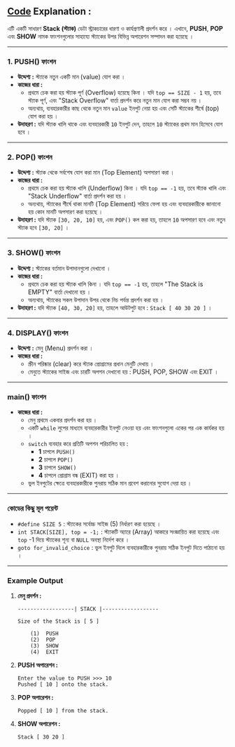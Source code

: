 ## [Code]() Explanation :

এটি একটি সাধারণ **Stack (স্ট্যাক)** ডেটা স্ট্রাকচারের ধারণা ও কার্যপ্রণালী প্রদর্শন করে । এখানে, **PUSH**, **POP** এবং **SHOW** নামক ফাংশনগুলোর সাহায্যে স্ট্যাকের উপর বিভিন্ন অপারেশন সম্পাদন করা হয়েছে ।

---

### 1. **PUSH() ফাংশন**
- **উদ্দেশ্য :** স্ট্যাকে নতুন একটি মান (value) যোগ করা ।
- **কাজের ধারা :**
  - প্রথমে চেক করা হয় স্ট্যাক পূর্ণ (Overflow) হয়েছে কিনা । যদি `top == SIZE - 1` হয়, তবে স্ট্যাক পূর্ণ, এবং "Stack Overflow" বার্তা প্রদর্শন করে নতুন মান যোগ করা সম্ভব নয় ।
  - অন্যথায়, ব্যবহারকারীর কাছ থেকে নতুন মান `value` ইনপুট নেয়া হয় এবং সেটি স্ট্যাকের শীর্ষে (top) যোগ করা হয় ।
- **উদাহরণ :**
  যদি স্ট্যাক খালি থাকে এবং ব্যবহারকারী `10` ইনপুট দেন, তাহলে `10` স্ট্যাকের প্রথম মান হিসেবে যোগ হবে ।

---

### 2. **POP() ফাংশন**
- **উদ্দেশ্য :** স্ট্যাক থেকে সর্বশেষ যোগ করা মান (Top Element) অপসারণ করা ।
- **কাজের ধারা :**
  - প্রথমে চেক করা হয় স্ট্যাক খালি (Underflow) কিনা । যদি `top == -1` হয়, তবে স্ট্যাক খালি এবং "Stack Underflow" বার্তা প্রদর্শন করা হয় ।
  - অন্যথায়, স্ট্যাকের শীর্ষে থাকা মানটি (Top Element) সরিয়ে ফেলা হয় এবং ব্যবহারকারীকে জানানো হয় কোন মানটি অপসারণ করা হয়েছে ।
- **উদাহরণ :**
  যদি স্ট্যাক `[30, 20, 10]` হয়, এবং `POP()` কল করা হয়, তাহলে `10` অপসারণ হবে এবং নতুন স্ট্যাক হবে `[30, 20]` ।

---

### 3. **SHOW() ফাংশন**
- **উদ্দেশ্য :** স্ট্যাকের বর্তমান উপাদানগুলো দেখানো ।
- **কাজের ধারা :**
  - প্রথমে চেক করা হয় স্ট্যাক খালি কিনা । যদি `top == -1` হয়, তাহলে "The Stack is EMPTY" বার্তা দেখানো হয় ।
  - অন্যথায়, স্ট্যাকের সকল উপাদান উপর থেকে নিচ পর্যন্ত প্রদর্শন করা হয় ।
- **উদাহরণ :**
  যদি স্ট্যাক `[40, 30, 20]` হয়, তাহলে আউটপুট হবে : `Stack [ 40 30 20 ]` ।

---

### 4. **DISPLAY() ফাংশন**
- **উদ্দেশ্য :** মেনু (Menu) প্রদর্শন করা ।
- **কাজের ধারা :**
  - স্ক্রীন পরিষ্কার (clear) করে স্ট্যাক প্রোগ্রামের প্রধান মেনুটি দেখায় ।
  - মেনুতে স্ট্যাকের সাইজ এবং চারটি অপশন দেখানো হয় : PUSH, POP, SHOW এবং EXIT ।

---

### **main() ফাংশন**
- **কাজের ধারা :**
  - মেনু প্রথমে একবার প্রদর্শন করা হয় ।
  - একটি `while` লুপের মাধ্যমে ব্যবহারকারীর ইনপুট নেওয়া হয় এবং ফাংশনগুলো একের পর এক কার্যকর হয় ।
  - `switch` ব্যবহার করে প্রতিটি অপশন পরিচালিত হয় :
    - **1** চাপলে `PUSH()`
    - **2** চাপলে `POP()`
    - **3** চাপলে `SHOW()`
    - **4** চাপলে প্রোগ্রাম বন্ধ (EXIT) করা হয় ।
  - ভুল ইনপুটের ক্ষেত্রে ব্যবহারকারীকে পুনরায় সঠিক মান প্রবেশ করানোর সুযোগ দেয়া হয় ।

---

### **কোডের কিছু মূল পয়েন্ট**
- `#define SIZE 5` : স্ট্যাকের সর্বোচ্চ সাইজ (5) নির্ধারণ করা হয়েছে ।
- `int STACK[SIZE], top = -1;` : স্ট্যাকটি অ্যারে (Array) আকারে সংজ্ঞায়িত করা হয়েছে এবং `top` -1 দিয়ে স্ট্যাকের শূন্য বা `NULL` অবস্থা নির্দেশ করে ।
- `goto for_invalid_choice` : ভুল ইনপুট দিলে ব্যবহারকারীকে পুনরায় সঠিক ইনপুট দিতে পাঠানো হয় ।

---

### **Example Output**
1. **মেনু প্রদর্শন :**
   ```
   ------------------| STACK |------------------

   Size of the Stack is [ 5 ]

       (1)  PUSH
       (2)  POP
       (3)  SHOW
       (4)  EXIT
   ```

2. **PUSH অপারেশন :**
   ```
   Enter the value to PUSH >>> 10
   Pushed [ 10 ] onto the stack.
   ```

3. **POP অপারেশন :**
   ```
   Popped [ 10 ] from the stack.
   ```

4. **SHOW অপারেশন :**
   ```
   Stack [ 30 20 ]
   ``` 